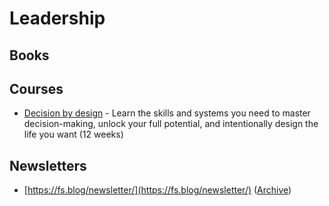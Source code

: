 # Leadership

## Books


## Courses

* [Decision by design](https://fscourses.com/p/decision-by-design-sign-up-now) - Learn the skills and systems you need to master decision-making, unlock your full potential, and intentionally design the life you want (12 weeks)

## Newsletters

* [https://fs.blog/newsletter/](https://fs.blog/newsletter/) ([Archive](https://fs.blog/brain-food/))
